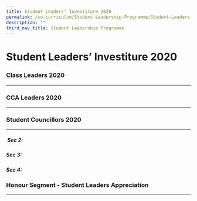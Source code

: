 ```yaml
---
title: Student Leaders’ Investiture 2020
permalink: /co-curriculum/Student-Leadership-Programme/Student-Leaders-Investiture-2020/permalink/
description: ""
third_nav_title: Student Leadership Programme
---
```

Student Leaders’ Investiture 2020
=================================

### Class Leaders 2020
------------------

### CCA Leaders 2020
----------------

### Student Councillors 2020
------------------------
#####  Sec 2:

##### Sec 3:

##### Sec 4:

### Honour Segment - Student Leaders Appreciation
---------------------------------------------